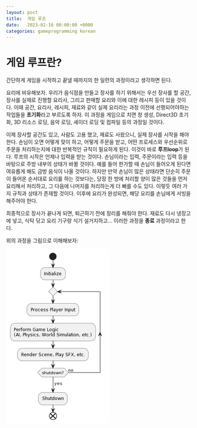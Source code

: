 ```yaml
---
layout: post
title:  게임 루프
date:   2023-02-16 00:00:00 +0000
categories: gameprogramming korean
---
```


# 게임 루프란?

간단하게 게임을 시작하고 끝낼 때까지의 한 일련의 과정이라고 생각하면 된다. 

요리에 비유해보자. 우리가 음식점을 만들고 장사를 하기 위해서는 우선 장사를 할 공간, 장사를 실제로 진행할 요리사, 그리고 판매할 요리와 이에 대한 레시피 등이 있을 것이다. 이때 공간, 요리사, 레시피, 재료와 같이 실제 요리라는 과정 이전에 선행되어야하는 작업들을 **초기화**라고 부르도록 하자. 이 과정을 게임으로 치면 창 생성, Direct3D 초기화, 3D 리소스 로딩, 음악 로딩, 셰이더 로딩 및 컴파일 등의 과정일 것이다.

이제 장사할 공간도 있고, 사람도 고용 했고, 재료도 사왔으니, 실제 장사를 시작을 해야 한다. 손님이 오면 어떻게 맞이 하고, 어떻게 주문을 받고, 어떤 프로세스와 우선순위로 주문을 처리하는지에 대한 반복적인 규칙이 필요하게 된다. 이것이 바로 **루프loop**가 된다. 루프의 시작은 언제나 입력을 받는 것이다. 손님이라는 입력, 주문이라는 입력 등을 바탕으로 주방 내부의 상태가 바뀔 것이다. 예를 들어 한가할 때 손님이 들어오게 된다면 여유롭게 해도 금방 음식이 나올 것이다. 하지만 만약 손님이 많은 상태라면 단순히 주문이 들어온 순서대로 요리를 하는 것보다는, 당장 한 방에 처리할 양이 많은 것들을 먼저 요리해서 처리하고, 그 다음에 나머지를 처리하는게 더 빠를 수도 있다. 이렇듯 여러 가지 규칙과 상태가 존재할 것이다. 이후에 요리가 완성되면, 해당 요리를 손님에게 서빙을 해주어야 한다.

최종적으로 장사가 끝나게 되면, 퇴근하기 전에 정리를 해줘야 한다. 재료도 다시 냉장고에 넣고, 식탁 닦고 요리 기구랑 식기 설거지하고... 이러한 과정을 **종료** 과정이라고 한다.

위의 과정을 그림으로 이해해보자:

![SingleThreadSimpleLoop](/Images/Loops/SingleThreadSimpleLoop.png)